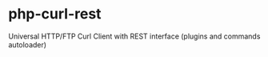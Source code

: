 # php-curl-rest
Universal HTTP/FTP Curl Client with REST interface (plugins and commands autoloader)
